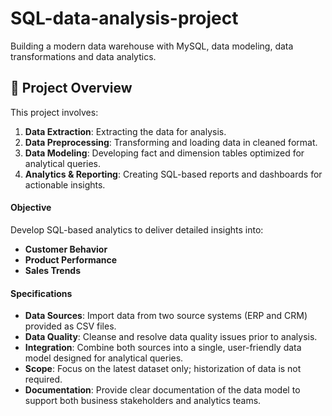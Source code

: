# SQL-data-analysis-project
Building a modern data warehouse with MySQL, data modeling, data transformations and data analytics.

## 📖 Project Overview

This project involves:

1. **Data Extraction**: Extracting the data for analysis.
2. **Data Preprocessing**: Transforming and loading data in cleaned format.
3. **Data Modeling**: Developing fact and dimension tables optimized for analytical queries.
4. **Analytics & Reporting**: Creating SQL-based reports and dashboards for actionable insights.


#### Objective
Develop SQL-based analytics to deliver detailed insights into:
- **Customer Behavior**
- **Product Performance**
- **Sales Trends**


#### Specifications
- **Data Sources**: Import data from two source systems (ERP and CRM) provided as CSV files.
- **Data Quality**: Cleanse and resolve data quality issues prior to analysis.
- **Integration**: Combine both sources into a single, user-friendly data model designed for analytical queries.
- **Scope**: Focus on the latest dataset only; historization of data is not required.
- **Documentation**: Provide clear documentation of the data model to support both business stakeholders and analytics teams.
